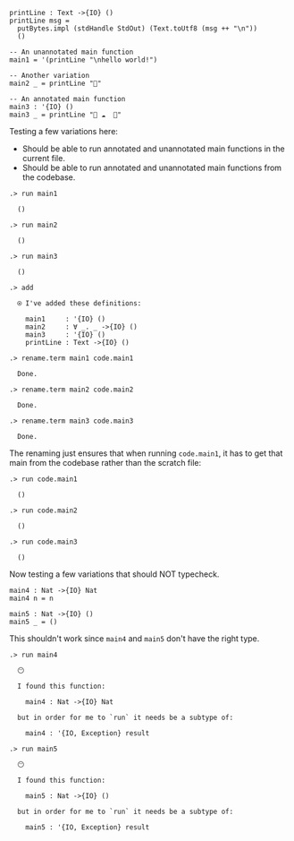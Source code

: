
```unison
printLine : Text ->{IO} ()
printLine msg =
  putBytes.impl (stdHandle StdOut) (Text.toUtf8 (msg ++ "\n"))
  ()

-- An unannotated main function
main1 = '(printLine "\nhello world!")

-- Another variation
main2 _ = printLine "🌹"

-- An annotated main function
main3 : '{IO} ()
main3 _ = printLine "🦄 ☁️  🌈"
```

Testing a few variations here:

* Should be able to run annotated and unannotated main functions in the current file.
* Should be able to run annotated and unannotated main functions from the codebase.

```ucm
.> run main1

  ()

.> run main2

  ()

.> run main3

  ()

.> add

  ⍟ I've added these definitions:
  
    main1     : '{IO} ()
    main2     : ∀ _. _ ->{IO} ()
    main3     : '{IO} ()
    printLine : Text ->{IO} ()

.> rename.term main1 code.main1

  Done.

.> rename.term main2 code.main2

  Done.

.> rename.term main3 code.main3

  Done.

```
The renaming just ensures that when running `code.main1`, it has to get that main from the codebase rather than the scratch file:

```ucm
.> run code.main1

  ()

.> run code.main2

  ()

.> run code.main3

  ()

```
Now testing a few variations that should NOT typecheck.

```unison
main4 : Nat ->{IO} Nat
main4 n = n

main5 : Nat ->{IO} ()
main5 _ = ()
```

This shouldn't work since `main4` and `main5` don't have the right type.

```ucm
.> run main4

  😶
  
  I found this function:
  
    main4 : Nat ->{IO} Nat
  
  but in order for me to `run` it needs be a subtype of:
  
    main4 : '{IO, Exception} result

```
```ucm
.> run main5

  😶
  
  I found this function:
  
    main5 : Nat ->{IO} ()
  
  but in order for me to `run` it needs be a subtype of:
  
    main5 : '{IO, Exception} result

```
